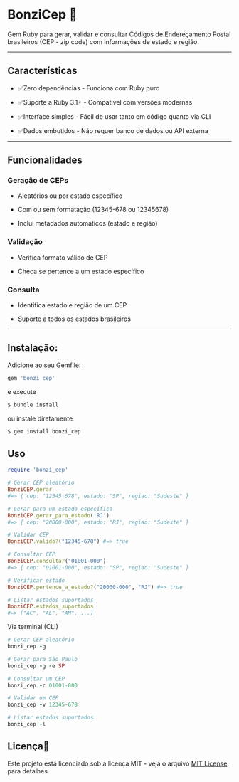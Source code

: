 # BonziCep 📍

Gem Ruby para gerar, validar e consultar Códigos de Endereçamento Postal brasileiros (CEP - zip code) com informações de estado e região.

---

## Características 

- ✅Zero dependências - Funciona com Ruby puro

- ✅Suporte a Ruby 3.1+ - Compatível com versões modernas

- ✅Interface simples - Fácil de usar tanto em código quanto via CLI

- ✅Dados embutidos - Não requer banco de dados ou API externa

---

## Funcionalidades

### Geração de CEPs

- Aleatórios ou por estado específico

- Com ou sem formatação (12345-678 ou 12345678)

- Inclui metadados automáticos (estado e região)

### Validação

- Verifica formato válido de CEP

- Checa se pertence a um estado específico

### Consulta

- Identifica estado e região de um CEP

- Suporte a todos os estados brasileiros

---

## Instalação:
Adicione ao seu Gemfile:

```ruby
gem 'bonzi_cep'
```

e execute
```bash
$ bundle install
```

ou instale diretamente
```bash
$ gem install bonzi_cep
```

## Uso
```ruby
require 'bonzi_cep'

# Gerar CEP aleatório
BonziCEP.gerar
#=> { cep: "12345-678", estado: "SP", regiao: "Sudeste" }

# Gerar para um estado específico
BonziCEP.gerar_para_estado('RJ')
#=> { cep: "20000-000", estado: "RJ", regiao: "Sudeste" }

# Validar CEP
BonziCEP.valido?("12345-678") #=> true

# Consultar CEP
BonziCEP.consultar("01001-000")
#=> { cep: "01001-000", estado: "SP", regiao: "Sudeste" }

# Verificar estado
BonziCEP.pertence_a_estado?("20000-000", "RJ") #=> true

# Listar estados suportados
BonziCEP.estados_suportados
#=> ["AC", "AL", "AM", ...]
```

Via terminal (CLI)
```ruby
# Gerar CEP aleatório
bonzi_cep -g

# Gerar para São Paulo
bonzi_cep -g -e SP

# Consultar um CEP
bonzi_cep -c 01001-000

# Validar um CEP
bonzi_cep -v 12345-678

# Listar estados suportados
bonzi_cep -l
```

## Licença📜
Este projeto está licenciado sob a licença MIT - veja o arquivo [MIT License](https://opensource.org/licenses/MIT). para detalhes.
